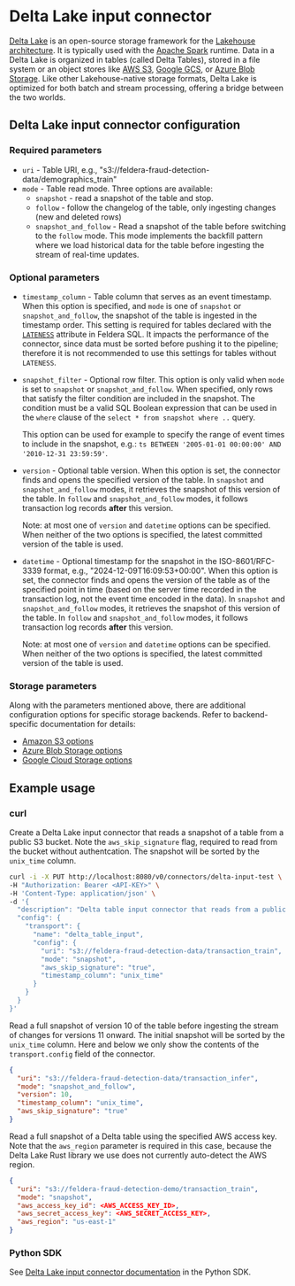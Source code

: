 # Delta Lake input connector

[Delta Lake](https://delta.io/) is an open-source storage framework for the
[Lakehouse architecture](https://www.cidrdb.org/cidr2021/papers/cidr2021_paper17.pdf).
It is typically used with the [Apache Spark](https://spark.apache.org/) runtime.
Data in a Delta Lake is organized in tables (called Delta Tables), stored in
a file system or an object stores like [AWS S3](https://aws.amazon.com/s3/),
[Google GCS](https://cloud.google.com/storage), or
[Azure Blob Storage](https://azure.microsoft.com/en-us/products/storage/blobs).
Like other Lakehouse-native storage formats, Delta Lake is optimized for both
batch and stream processing, offering a bridge between the two worlds.

## Delta Lake input connector configuration

### Required parameters

* `uri` - Table URI, e.g., "s3://feldera-fraud-detection-data/demographics_train"
* `mode` - Table read mode.  Three options are available:
  * `snapshot` - read a snapshot of the table and stop.
  * `follow` - follow the changelog of the table, only ingesting changes (new and deleted rows)
  * `snapshot_and_follow` - Read a snapshot of the table before switching to the `follow` mode.
    This mode implements the backfill pattern where we load historical data for the table
    before ingesting the stream of real-time updates.

### Optional parameters

* `timestamp_column` - Table column that serves as an event timestamp.  When this option is
   specified, and `mode` is one of `snapshot` or `snapshot_and_follow`,
   the snapshot of the table is ingested in the timestamp order.  This setting is required
   for tables declared with the
   [`LATENESS`](https://www.feldera.com/docs/sql/streaming#lateness-expressions) attribute
   in Feldera SQL.  It impacts the performance of the connector, since data must be sorted
   before pushing it to the pipeline; therefore it is not recommended to use this
   settings for tables without `LATENESS`.

* `snapshot_filter` - Optional row filter.  This option is only valid when `mode` is set to
  `snapshot` or `snapshot_and_follow`.  When specified, only rows that satisfy the filter
   condition are included in the snapshot.  The condition must be a valid SQL Boolean
   expression that can be used in the `where` clause of the `select * from snapshot where ..`
   query.

   This option can be used for example to specify the range of event times to
   include in the snapshot, e.g.: `ts BETWEEN '2005-01-01 00:00:00' AND
   '2010-12-31 23:59:59'`.

* `version` - Optional table version.  When this option is set, the connector finds and
   opens the specified version of the table. In `snapshot` and `snapshot_and_follow` modes,
   it retrieves the snapshot of this version of the table.  In `follow` and
   `snapshot_and_follow` modes, it follows transaction log records **after** this version.

   Note: at most one of `version` and `datetime` options can be specified.
   When neither of the two options is specified, the latest committed version of the table
   is used.

* `datetime` - Optional timestamp for the snapshot in the ISO-8601/RFC-3339 format, e.g.,
   "2024-12-09T16:09:53+00:00". When this option is set, the connector finds and opens the
   version of the table as of the specified point in time (based on the server time recorded
   in the transaction log, not the event time encoded in the data).  In `snapshot` and
   `snapshot_and_follow` modes, it retrieves the snapshot of this version of the table.
   In `follow` and `snapshot_and_follow` modes, it follows transaction log records
   **after** this version.

   Note: at most one of `version` and `datetime` options can be specified.
   When neither of the two options is specified, the latest committed version of the table
   is used.

### Storage parameters

Along with the parameters mentioned above, there are additional configuration options for
specific storage backends.  Refer to backend-specific documentation for details:

* [Amazon S3 options](https://docs.rs/object_store/latest/object_store/aws/enum.AmazonS3ConfigKey.html)
* [Azure Blob Storage options](https://docs.rs/object_store/latest/object_store/azure/enum.AzureConfigKey.html)
* [Google Cloud Storage options](https://docs.rs/object_store/latest/object_store/gcp/enum.GoogleConfigKey.html)


## Example usage

### curl

Create a Delta Lake input connector that reads a snapshot of a table from a public S3 bucket.
Note the `aws_skip_signature` flag, required to read from the bucket without authentcation.  The
snapshot will be sorted by the `unix_time` column.

```bash
curl -i -X PUT http://localhost:8080/v0/connectors/delta-input-test \
-H "Authorization: Bearer <API-KEY>" \
-H 'Content-Type: application/json' \
-d '{
  "description": "Delta table input connector that reads from a public S3 bucket",
  "config": {
    "transport": {
      "name": "delta_table_input",
      "config": {
        "uri": "s3://feldera-fraud-detection-data/transaction_train",
        "mode": "snapshot",
        "aws_skip_signature": "true",
        "timestamp_column": "unix_time"
      }
    }
  }
}'
```

Read a full snapshot of version 10 of the table before ingesting the stream of
changes for versions 11 onward.  The initial snapshot will be sorted by the
`unix_time` column.  Here and below we only show the contents of the
`transport.config` field of the connector.

```json
{
  "uri": "s3://feldera-fraud-detection-data/transaction_infer",
  "mode": "snapshot_and_follow",
  "version": 10,
  "timestamp_column": "unix_time",
  "aws_skip_signature": "true"
}
```

Read a full snapshot of a Delta table using the specified AWS access key. Note that
the `aws_region` parameter is required in this case, because the Delta Lake Rust
library we use does not currently auto-detect the AWS region.

```json
{
  "uri": "s3://feldera-fraud-detection-demo/transaction_train",
  "mode": "snapshot",
  "aws_access_key_id": <AWS_ACCESS_KEY_ID>,
  "aws_secret_access_key": <AWS_SECRET_ACCESS_KEY>,
  "aws_region": "us-east-1"
}
```

### Python SDK

See [Delta Lake input connector documentation](https://www.feldera.com/python/feldera.html#feldera.sql_context.SQLContext.connect_source_delta_table)
in the Python SDK.
